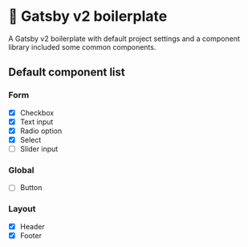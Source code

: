 # 👾 Gatsby v2 boilerplate
A Gatsby v2 boilerplate with default project settings and a component library included some common components.

## Default component list

### Form
 - [x] Checkbox
 - [x] Text input
 - [x] Radio option
 - [x] Select
 - [ ] Slider input

### Global
 - [ ] Button

 ### Layout
 - [x] Header
 - [x] Footer

